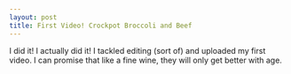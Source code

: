 ```yaml
---
layout: post
title: First Video! Crockpot Broccoli and Beef
---
```


I did it! I actually did it! I tackled editing (sort of) and uploaded my first video. I can promise that like a fine wine, they will only get better with age.
